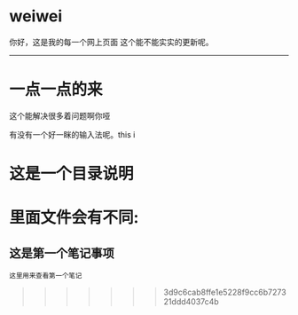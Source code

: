 # weiwei
你好，这是我的每一个网上页面
这个能不能实实的更新呢。

---
# 一点一点的来

这个能解决很多着问题啊你哑

有没有一个好一眯的输入法呢。this i

# 这是一个目录说明

里面文件会有不同:
=======

## 这是第一个笔记事项
`这里用来查看第一个笔记`
>>>>>>> 3d9c6cab8ffe1e5228f9cc6b727321ddd4037c4b
